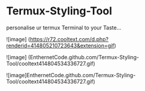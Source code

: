 # Termux-Styling-Tool
personalise ur termux Terminal to your
Taste... 



![image]
(https://r72.cooltext.com/d.php?renderid=414805210723643&extension=gif)


![image]
(EnthernetCode.github.com/Termux-Styling-Tool/cooltext414804534336727.gif)

![image]EnthernetCode.github.com/Termux-Styling-Tool/cooltext414804534336727.gif)
